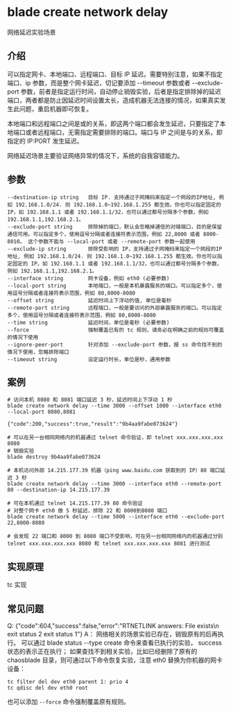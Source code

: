 # blade create network delay
网络延迟实验场景

## 介绍
可以指定网卡、本地端口、远程端口、目标 IP 延迟。需要特别注意，如果不指定端口、ip 参数，而是整个网卡延迟，切记要添加 --timeout 参数或者 --exclude-port 参数，前者是指定运行时间，自动停止销毁实验，后者是指定排除掉的延迟端口，两者都是防止因延迟时间设置太长，造成机器无法连接的情况，如果真实发生此问题，重启机器即可恢复。

本地端口和远程端口之间是或的关系，即这两个端口都会发生延迟，只要指定了本地端口或者远程端口，无需指定需要排除的端口。端口与 IP 之间是与的关系，即指定的 IP:PORT 发生延迟。

网络延迟场景主要验证网络异常的情况下，系统的自我容错能力。

## 参数
```text
--destination-ip string   目标 IP. 支持通过子网掩码来指定一个网段的IP地址, 例如 192.168.1.0/24. 则 192.168.1.0~192.168.1.255 都生效。你也可以指定固定的 IP，如 192.168.1.1 或者 192.168.1.1/32，也可以通过都号分隔多个参数，例如 192.168.1.1,192.168.2.1。
--exclude-port string     排除掉的端口，默认会忽略掉通信的对端端口，目的是保留通信可用。可以指定多个，使用逗号分隔或者连接符表示范围，例如 22,8000 或者 8000-8010。 这个参数不能与 --local-port 或者 --remote-port 参数一起使用
--exclude-ip string       排除受影响的 IP，支持通过子网掩码来指定一个网段的IP地址, 例如 192.168.1.0/24. 则 192.168.1.0~192.168.1.255 都生效。你也可以指定固定的 IP，如 192.168.1.1 或者 192.168.1.1/32，也可以通过都号分隔多个参数，例如 192.168.1.1,192.168.2.1。
--interface string        网卡设备，例如 eth0 (必要参数)
--local-port string       本地端口，一般是本机暴露服务的端口。可以指定多个，使用逗号分隔或者连接符表示范围，例如 80,8000-8080
--offset string           延迟时间上下浮动的值, 单位是毫秒
--remote-port string      远程端口，一般是要访问的外部暴露服务的端口。可以指定多个，使用逗号分隔或者连接符表示范围，例如 80,8000-8080
--time string             延迟时间，单位是毫秒 (必要参数)
--force                   强制覆盖已有的 tc 规则，请务必在明确之前的规则可覆盖的情况下使用
--ignore-peer-port        针对添加 --exclude-port 参数，报 ss 命令找不到的情况下使用，忽略排除端口
--timeout string          设定运行时长，单位是秒，通用参数
```

## 案例
```text
# 访问本机 8080 和 8081 端口延迟 3 秒，延迟时间上下浮动 1 秒
blade create network delay --time 3000 --offset 1000 --interface eth0 --local-port 8080,8081

{"code":200,"success":true,"result":"9b4aa9fabe073624"}

# 可以在另一台相同网络内的机器通过 telnet 命令验证，即 telnet xxx.xxx.xxx.xxx 8080
# 销毁实验
blade destroy 9b4aa9fabe073624

# 本机访问外部 14.215.177.39 机器（ping www.baidu.com 获取到的 IP）80 端口延迟 3 秒
blade create network delay --time 3000 --interface eth0 --remote-port 80 --destination-ip 14.215.177.39

# 可在本机通过 telnet 14.215.177.39 80 命令验证
# 对整个网卡 eth0 做 5 秒延迟，排除 22 和 8000到8080 端口
blade create network delay --time 5000 --interface eth0 --exclude-port 22,8000-8080

# 会发现 22 端口和 8000 到 8080 端口不受影响，可在另一台相同网络内的机器通过分别 telnet xxx.xxx.xxx.xxx 8080 和 telnet xxx.xxx.xxx.xxx 8081 进行测试
```

## 实现原理
tc 实现

## 常见问题
Q: {"code":604,"success":false,"error":"RTNETLINK answers: File exists\n exit status 2 exit status 1"}
A： 网络相关的场景实验已存在，销毁原有的后再执行。
可以通过 blade status --type create 命令来查看已执行的实验， success 状态的表示正在执行；
如果查找不到相关实验，比如已经删除了原有的 chaosblade 目录，则可通过以下命令恢复实验，注意 eth0 替换为你机器的网卡设备：
```text
tc filter del dev eth0 parent 1: prio 4
tc qdisc del dev eth0 root
```
也可以添加 `--force` 命令强制覆盖原有规则。
